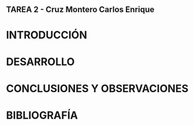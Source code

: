## TAREA 2 - Cruz Montero Carlos Enrique

# INTRODUCCIÓN


# DESARROLLO


# CONCLUSIONES Y OBSERVACIONES


# BIBLIOGRAFÍA
